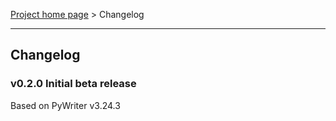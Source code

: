 [Project home page](index) > Changelog

------------------------------------------------------------------------

## Changelog

### v0.2.0 Initial beta release

Based on PyWriter v3.24.3

